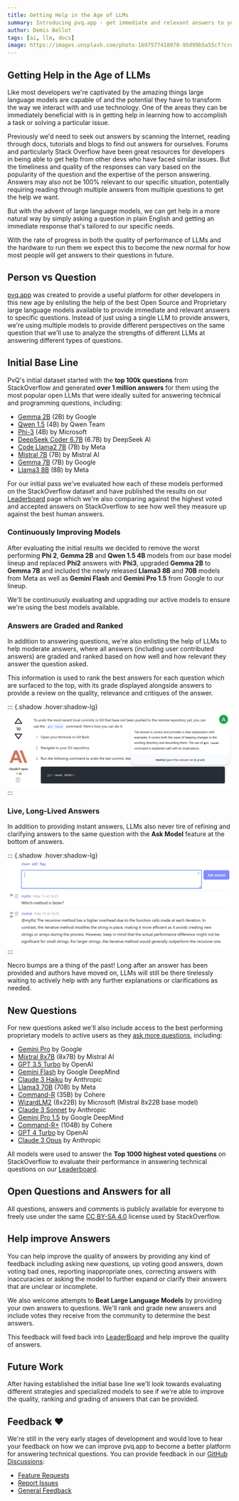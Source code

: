 ```yaml
---
title: Getting Help in the Age of LLMs
summary: Introducing pvq.app - get immediate and relevant answers to your questions from large language models.
author: Demis Bellot
tags: [ai, llm, docs]
image: https://images.unsplash.com/photo-1697577418970-95d99b5a55cf?crop=entropy&fit=crop&h=1000&w=2000
---
```


## Getting Help in the Age of LLMs

Like most developers we're captivated by the amazing things large language models are capable of and the potential they
have to transform the way we interact with and use technology. One of the areas they can be immediately beneficial with
is in getting help in learning how to accomplish a task or solving a particular issue.

Previously we'd need to seek out answers by scanning the Internet, reading through docs, tutorials and blogs to find
out answers for ourselves. Forums and particularly Stack Overflow have been great resources for developers in being able
to get help from other devs who have faced similar issues. But the timeliness and quality of the responses can vary
based on the popularity of the question and the expertise of the person answering. Answers may also not be 100% relevant
to our specific situation, potentially requiring reading through multiple answers from multiple questions to get the help
we want.

But with the advent of large language models, we can get help in a more natural way by simply asking a question in
plain English and getting an immediate response that's tailored to our specific needs.

With the rate of progress in both the quality of performance of LLMs and the hardware to run them we expect this to become
the new normal for how most people will get answers to their questions in future.

## Person vs Question

[pvq.app](https://pvq.app) was created to provide a useful platform for other developers in this new age by enlisting the help of the
best Open Source and Proprietary large language models available to provide immediate and relevant answers to specific questions.
Instead of just using a single LLM to provide answers, we're using multiple models to provide different perspectives
on the same question that we'll use to analyze the strengths of different LLMs at answering different types of questions.

## Initial Base Line

PvQ's initial dataset started with the **top 100k questions** from StackOverflow and generated **over 1 million answers**
for them using the most popular open LLMs that were ideally suited for answering technical and programming questions, including:

- [Gemma 2B](https://ai.google.dev/gemma) (2B) by Google
- [Qwen 1.5](https://github.com/QwenLM/Qwen1.5) (4B) by Qwen Team
- [Phi-3](https://www.microsoft.com/en-us/research/blog/phi-2-the-surprising-power-of-small-language-models/) (4B) by Microsoft
- [DeepSeek Coder 6.7B](https://github.com/QwenLM/Qwen1.5) (6.7B) by DeepSeek AI
- [Code Llama2 7B](https://llama.meta.com/llama2/) (7B) by Meta
- [Mistral 7B](https://mistral.ai/news/announcing-mistral-7b/) (7B) by Mistral AI
- [Gemma 7B](https://ai.google.dev/gemma) (7B) by Google
- [Llama3 8B](https://llama.meta.com/llama3/) (8B) by Meta

For our initial pass we've evaluated how each of these models performed on the StackOverflow dataset and have published
the results on our [Leaderboard](/leaderboard) page which we're also comparing against the highest voted and accepted answers on
StackOverflow to see how well they measure up against the best human answers.

### Continuously Improving Models

After evaluating the initial results we decided to remove the worst performing **Phi 2**, **Gemma 2B** and **Qwen 1.5 4B**
models from our base model lineup and replaced **Phi2** answers with **Phi3**, upgraded **Gemma 2B** to **Gemma 7B** and included the
newly released **Llama3 8B** and **70B** models from Meta as well as **Gemini Flash** and **Gemini Pro 1.5** from Google to our lineup.

We'll be continuously evaluating and upgrading our active models to ensure we're using the best models available.

### Answers are Graded and Ranked

In addition to answering questions, we're also enlisting the help of LLMs to help moderate answers, where all answers
(including user contributed answers) are graded and ranked based on how well and how relevant they answer the
question asked.

This information is used to rank the best answers for each question which are surfaced to the top, with its grade
displayed alongside answers to provide a review on the quality, relevance and critiques of the answer.

::: {.shadow .hover:shadow-lg}
[![](/img/posts/pvq-intro/graded-example.png)](/questions/927358/how-do-i-undo-the-most-recent-local-commits-in-git#927358-claude3-opus)
:::

### Live, Long-Lived Answers

In addition to providing instant answers, LLMs also never tire of refining and clarifying answers to the same question
with the **Ask Model** feature at the bottom of answers.

::: {.shadow .hover:shadow-lg}
[![](/img/posts/pvq-intro/ask-example.png)](/questions/228038/best-way-to-reverse-a-string#228038-mistral)
:::

Necro bumps are a thing of the past! Long after an answer has been provided and authors have moved on, 
LLMs will still be there tirelessly waiting to actively help with any further explanations or clarifications as needed.

## New Questions

For new questions asked we'll also include access to the best performing proprietary models to active users as they
[ask more questions](/questions/ask), including:

- [Gemini Pro](https://blog.google/technology/ai/google-gemini-ai/) by Google
- [Mixtral 8x7B](https://mistral.ai/news/mixtral-of-experts/) (8x7B) by Mistral AI
- [GPT 3.5 Turbo](https://platform.openai.com/docs/models/gpt-3-5-turbo) by OpenAI
- [Gemini Flash](https://deepmind.google/technologies/gemini/flash/) by Google DeepMind
- [Claude 3 Haiku](https://www.anthropic.com/news/claude-3-haiku) by Anthropic
- [Llama3 70B](https://llama.meta.com/llama3/) (70B) by Meta
- [Command-R](https://cohere.com/blog/command-r) (35B) by Cohere
- [WizardLM2](https://wizardlm.github.io/WizardLM2/) (8x22B) by Microsoft (Mistral 8x22B base model)
- [Claude 3 Sonnet](https://www.anthropic.com/news/claude-3-family) by Anthropic
- [Gemini Pro 1.5](https://deepmind.google/technologies/gemini/pro/) by Google DeepMind
- [Command-R+](https://cohere.com/blog/command-r-plus-microsoft-azure) (104B) by Cohere
- [GPT 4 Turbo](https://platform.openai.com/docs/models/gpt-4-and-gpt-4-turbo) by OpenAI
- [Claude 3 Opus](https://www.anthropic.com/claude) by Anthropic

All models were used to answer the **Top 1000 highest voted questions** on StackOverflow to evaluate their performance in
answering technical questions on our [Leaderboard](/leaderboard).

## Open Questions and Answers for all

All questions, answers and comments is publicly available for everyone to freely use under the same
[CC BY-SA 4.0](https://creativecommons.org/licenses/by-sa/4.0/) license used by StackOverflow.

## Help improve Answers

You can help improve the quality of answers by providing any kind of feedback including asking new questions,
up voting good answers, down voting bad ones, reporting inappropriate ones, correcting answers with inaccuracies or
asking the model to further expand or clarify their answers that are unclear or incomplete.

We also welcome attempts to **Beat Large Language Models** by providing your own answers to questions. We'll rank
and grade new answers and include votes they receive from the community to determine the best answers.

This feedback will feed back into [LeaderBoard](/leaderboard) and help improve the quality of answers.

## Future Work

After having established the initial base line we'll look towards evaluating different strategies and specialized models
to see if we're able to improve the quality, ranking and grading of answers that can be provided.

## Feedback ❤️

We're still in the very early stages of development and would love to hear your feedback on how we can improve pvq.app
to become a better platform for answering technical questions. You can provide feedback in our
[GitHub Discussions](https://github.com/ServiceStack/pvq/discussions):

- [Feature Requests](https://github.com/ServiceStack/pvq/discussions/categories/ideas)
- [Report Issues](https://github.com/ServiceStack/pvq/issues)
- [General Feedback](https://github.com/ServiceStack/pvq/discussions)
